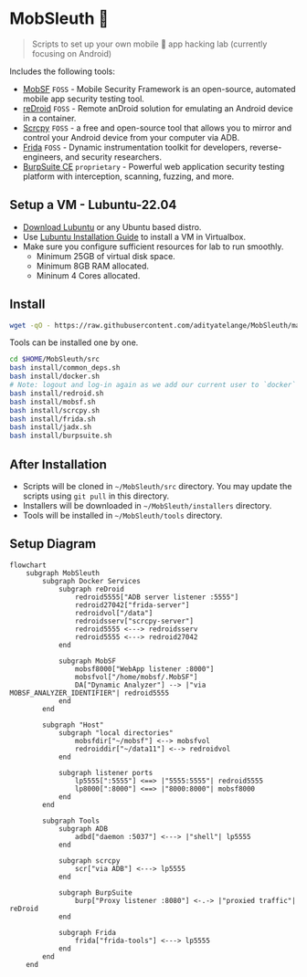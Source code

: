 # MobSleuth 📲

> Scripts to set up your own mobile 📱 app hacking lab (currently focusing on Android)

Includes the following tools:

- [MobSF](https://github.com/MobSF/Mobile-Security-Framework-MobSF) `FOSS` - Mobile Security Framework is an open-source, automated mobile app security testing tool.
- [reDroid](https://github.com/remote-android/redroid-doc) `FOSS` - Remote anDroid solution for emulating an Android device in a container.
- [Scrcpy](https://github.com/Genymobile/scrcpy) `FOSS` - a free and open-source tool that allows you to mirror and control your Android device from your computer via ADB.
- [Frida](https://github.com/frida/frida) `FOSS` - Dynamic instrumentation toolkit for developers, reverse-engineers, and security researchers.
- [BurpSuite CE](https://portswigger.net/burp/documentation/desktop/getting-started) `proprietary` - Powerful web application security testing platform with interception, scanning, fuzzing, and more.

## Setup a VM - Lubuntu-22.04

- [Download Lubuntu](https://lubuntu.me/downloads/) or any Ubuntu based distro.
- Use [Lubuntu Installation Guide](https://manual.lubuntu.me/stable/1/1.3/installation.html) to install a VM in Virtualbox.
- Make sure you configure sufficient resources for lab to run smoothly.
  - Minimum 25GB of virtual disk space.
  - Minimum 8GB RAM allocated.
  - Mininum 4 Cores allocated.

## Install

```sh
wget -qO - https://raw.githubusercontent.com/adityatelange/MobSleuth/main/install.sh | bash
```

Tools can be installed one by one.

```sh
cd $HOME/MobSleuth/src
bash install/common_deps.sh
bash install/docker.sh
# Note: logout and log-in again as we add our current user to `docker` group
bash install/redroid.sh
bash install/mobsf.sh
bash install/scrcpy.sh
bash install/frida.sh
bash install/jadx.sh
bash install/burpsuite.sh
```

## After Installation

- Scripts will be cloned in `~/MobSleuth/src` directory. You may update the scripts using `git pull` in this directory.
- Installers will be downloaded in `~/MobSleuth/installers` directory.
- Tools will be installed in `~/MobSleuth/tools` directory.


## Setup Diagram

```mermaid
flowchart
    subgraph MobSleuth
        subgraph Docker Services
            subgraph reDroid
                redroid5555["ADB server listener :5555"]
                redroid27042["frida-server"]
                redroidvol["/data"]
                redroidsserv["scrcpy-server"]
                redroid5555 <---> redroidsserv
                redroid5555 <---> redroid27042
            end

            subgraph MobSF
                mobsf8000["WebApp listener :8000"]
                mobsfvol["/home/mobsf/.MobSF"]
                DA["Dynamic Analyzer"] --> |"via MOBSF_ANALYZER_IDENTIFIER"| redroid5555
            end
        end

        subgraph "Host"
            subgraph "local directories"
                mobsfdir["~/mobsf"] <--> mobsfvol
                redroiddir["~/data11"] <--> redroidvol
            end

            subgraph listener ports
                lp5555[":5555"] <==> |"5555:5555"| redroid5555
                lp8000[":8000"] <==> |"8000:8000"| mobsf8000
            end
        end

        subgraph Tools
            subgraph ADB
                adbd["daemon :5037"] <---> |"shell"| lp5555
            end

            subgraph scrcpy
                scr["via ADB"] <---> lp5555
            end

            subgraph BurpSuite
                burp["Proxy listener :8080"] <-.-> |"proxied traffic"| reDroid
            end

            subgraph Frida
                frida["frida-tools"] <---> lp5555
            end
        end
    end
```
